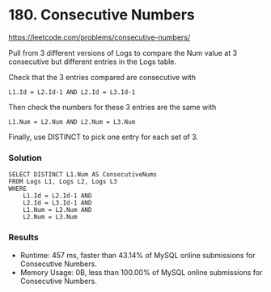 # 180. Consecutive Numbers

https://leetcode.com/problems/consecutive-numbers/

Pull from 3 different versions of Logs to compare the Num value at 3 consecutive but different entries in the Logs table.

Check that the 3 entries compared are consecutive with 

```L1.Id = L2.Id-1 AND L2.Id = L3.Id-1```

Then check the numbers for these 3 entries are the same with

```L1.Num = L2.Num AND L2.Num = L3.Num```

Finally, use DISTINCT to pick one entry for each set of 3.

### Solution
```
SELECT DISTINCT L1.Num AS ConsecutiveNums
FROM Logs L1, Logs L2, Logs L3
WHERE
    L1.Id = L2.Id-1 AND
    L2.Id = L3.Id-1 AND
    L1.Num = L2.Num AND
    L2.Num = L3.Num
```

### Results
- Runtime: 457 ms, faster than 43.14% of MySQL online submissions for Consecutive Numbers.
- Memory Usage: 0B, less than 100.00% of MySQL online submissions for Consecutive Numbers.